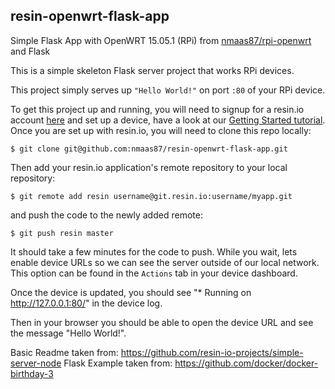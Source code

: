 ## resin-openwrt-flask-app

Simple Flask App with OpenWRT 15.05.1 (RPi) from [nmaas87/rpi-openwrt][nmaas87/rpi-openwrt] and Flask

This is a simple skeleton Flask server project that works RPi devices.

This project simply serves up `"Hello World!"` on port `:80` of your RPi device.

To get this project up and running, you will need to signup for a resin.io account [here][signup-page] and set up a device, have a look at our [Getting Started tutorial][gettingStarted-link]. Once you are set up with resin.io, you will need to clone this repo locally:
```
$ git clone git@github.com:nmaas87/resin-openwrt-flask-app.git
```
Then add your resin.io application's remote repository to your local repository:
```
$ git remote add resin username@git.resin.io:username/myapp.git
```
and push the code to the newly added remote:
```
$ git push resin master
```
It should take a few minutes for the code to push. While you wait, lets enable device URLs so we can see the server outside of our local network. This option can be found in the `Actions` tab in your device dashboard.

Once the device is updated, you should see "* Running on http://127.0.0.1:80/" in the device log.

Then in your browser you should be able to open the device URL and see the message "Hello World!".


Basic Readme taken from: https://github.com/resin-io-projects/simple-server-node
Flask Example taken from: https://github.com/docker/docker-birthday-3


[nmaas87/rpi-openwrt]:https://hub.docker.com/r/nmaas87/rpi-openwrt/
[resin-link]:https://resin.io/
[signup-page]:https://dashboard.resin.io/signup
[gettingStarted-link]:http://docs.resin.io/#/pages/installing/gettingStarted.md
